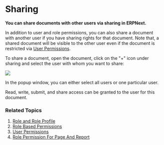 <!-- add-breadcrumbs -->
# Sharing

**You can share documents with other users via sharing in ERPNext.**

In addition to user and role permissions, you can also share a document with another user if you have sharing rights for that document. Note that, a shared document will be visible to the other user even if the document is restricted via [User Permissions](/docs/v12/user/manual/en/setting-up/users-and-permissions/user-permissions).

To share a document, open the document, click on the "+" icon under sharing and select the user with whom you want to share:

<img class="screenshot" src="{{docs_base_url}}/v12/assets/img/setup/users/share.png">

In the popup window, you can either select all users or one particular user.

Read, write, submit, and share access can be granted to the user for this document.

### Related Topics
1. [Role and Role Profile](/docs/v12/user/manual/en/setting-up/users-and-permissions/role-and-role-profile)
1. [Role Based Permissions](/docs/v12/user/manual/en/setting-up/users-and-permissions/role-based-permissions)
1. [User Permissions](/docs/v12/user/manual/en/setting-up/users-and-permissions/user-permissions)
1. [Role Permission For Page And Report](/docs/v12/user/manual/en/setting-up/users-and-permissions/role-permission-for-page-and-report)
